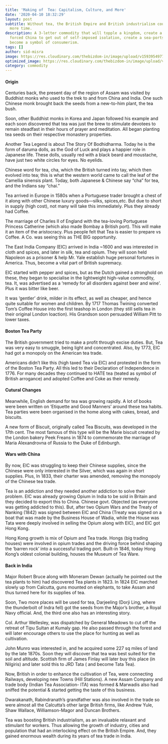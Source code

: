 ```yaml
---
title: 'Making of  Tea: Capitalism, Culture, and More'
date: '2020-04-10 18:32:29'
layout: post
subtitle: Without tea, the British Empire and British industrialism could have taken
  more time.
description: A 3-letter commodity that will topple a kingdom, create a new nation,
  forced China to get out of self-imposed isolation, create a sea-ports, and will
  become a symbol of consumerism.
tags: []
author: sid-misra
image: https://res.cloudinary.com/thebizdom-in/image/upload/v1593954977/Tea_fyqmce.png
optimized_image: https://res.cloudinary.com/thebizdom-in/image/upload/v1593954977/Tea_mini_p9eiqv.png
category: commodity
---
```


#### Origin
Centuries back, the present day of the region of Assam was visited by Buddhist monks who used to the trek to and from China and India. One such Chinese monk brought back the seeds from a new-to-him plant, the tea bush.

Soon, other Buddhist monks in Korea and Japan followed his example and each soon discovered that tea was just the brew to stimulate devotees to remain steadfast in their hours of prayer and meditation. All began planting tea seeds on their respective monastery properties.

Another Tea Legend is about The Story Of Bodhidharma. Today he is the form of daruma dolls, as the God of Luck and plays a happier role in Japanese life. These dolls, usually red with a black beard and moustache, have just two white circles for eyes. No eyelids.

Chinese word for tea, cha, which the British turned into tay, which then evolved into tea; this is what the western world came to call the leaf of the Camellia sinensis plant. Today, both Japanese & Chinese say “cha” for tea, and the Indians say “chai.”

Tea arrived in Europe in 1580s when a Portuguese trader brought a chest of it along with other Chinese luxury goods—silks, spices,etc. But due to short in supply (high cost), not many will take this immediately. Plus they already had Coffee. 

The marriage of Charles II of England with the tea-loving Portuguese Princess Catherine (which also made Bombay a British port). This will make it an item of the aristocracy. Plus people felt that Tea is easier to prepare vs Coffee. A Co. was seeing this as THE BIG opportunity.

The East India Company (EIC) arrived in India ~1600 and was interested in cloth and spices, and later in silk, tea and opium. They will soon held Napoleon as a prisoner & help Mr. Yale establish huge personal fortunes in America. Thus, become a vital part of British supremacy.

EIC started with pepper and spices, but as the Dutch gained a stronghold on these, they began to specialise in the lightweight high-value commodity, tea. It, was advertised as a ‘remedy for all disorders against beer and wine'. Plus it was bitter like beer.

It was ‘gentler’ drink, milder in its effect, as well as cheaper, and hence quite suitable for women and children. By 1717 Thomas Twining converted Tom’s Coffee House into the first teashop in London (they still sells tea  in their original London loaction). His Grandson soon persuaded  William Pitt to lower taxes.

####  Boston Tea Party
The British government tried to make a profit through excise duties. But, Tea was very easy to smuggle, being light and concentrated. Also, by 1773,  EIC had got a monopoly on the American tea trade.

Americans didn’t like this (high taxed Tea via EIC) and protested in the form of the Boston Tea Party. All this led to their Declaration of Independence in 1776. For many decades they continued to HATE tea (teated as symbol of British arrogance) and adopted Coffee and Coke as their remedy.

#### Cutural Changes
Meanwhile, English demand for tea was growing rapidly. A lot of books were been written on ‘Etiquette and Good Manners’ around these tea habits. Tea parties were been organised in the home along with cakes, bread, and biscuits.

A new form of Biscuit, originally called Tea Biscuits, was developed in the 17th cent. The most famous of this type will be the Marie biscuit created by the London bakery Peek Freans in 1874 to commemorate the marriage of Maria Alexandrovna of Russia to the Duke of Edinburgh.

#### Wars with China
By now, EIC was struggling to keep their Chinese supplies, since the Chinese were only interested in the Silver, which was again in short supplies. Plus, In 1833, their charter was amended, removing the monopoly of the Chinese tea trade.

Tea is an addiction and they needed another addiction to solve their problem. EIC was already growing Opium in India to be sold in Britain and they decided to export this to China. Chinese govt. Objected (as everyone was getting addicted to this). 
But, after two Opium Wars and the Treaty of Nanking (1842) was signed between EIC and China (Treaty was signed on a boat that was made by the Business House of Wadia, while the House was Tata were deeply involved in selling the Opium along with EIC), and EIC got Hong Kong.

Hong Kong growth is mix of Opium and Tea trade.  Hongs (big trading houses) were involved in opium trades and the driving force behind shaping the ‘barren rock’ into a successful trading port.
Built-in 1846, today Hong Kong’s oldest colonial building, houses the Museum of Tea Ware.

#### Back in India
Major Robert Bruce along with Moneram Dewan (actually he pointed out the tea plants to him) had discovered Tea plants in 1823. In 1824 EIC marched slowly up from Calcutta, guns mounted on elephants, to take Assam and thus turned here for its supplies of tea.

Soon, Two more places will be used for tea, Darjeeling (Dorji Ling, where the thunderbolt of Indra fell) got the seeds from the Major’s brother, a Royal Navy official. And, the third one also has an interesting story.

Col. Arthur Wellesley, was dispatched by General Meadows to cut off the retreat of Tipu Sultan at Kumaly gap. He also passed through the forest and will later encourage others to use the place for hunting as well as cultivation.

John Munro was interested in, and he acquired some 227 sq miles of land by the late 1870s. Soon they will discover that tea was best suited for the soil and altitude. Scottish firm of James Finlay will later buy this place (in Nilgiris) and later sold this to JRD Tata ( and become Tata Tea).

Now, British in order to enhance the cultivation of Tea, were connecting Railways, developing new Towns (Hill Stations). A new Assam Company and trade body (Indian Tea Association- ITA) was formed & Marwadis also had sniffed the potential & started getting the taste of this business.
	
Dwarakanath, Rabindranath’s grandfather was also involved in the trade so were almost all the Calcutta’s other large British firms, like Andrew Yule, Shaw Wallace, Williamson-Magor and Duncan Brothers.

Tea was boosting British industrialism, as an invaluable relaxant and stimulant for workers. Thus allowing the growth of industry, cities and population that had an interlocking effect on the British Empire. And, they gained enormous wealth during its years of tea trade in India.
